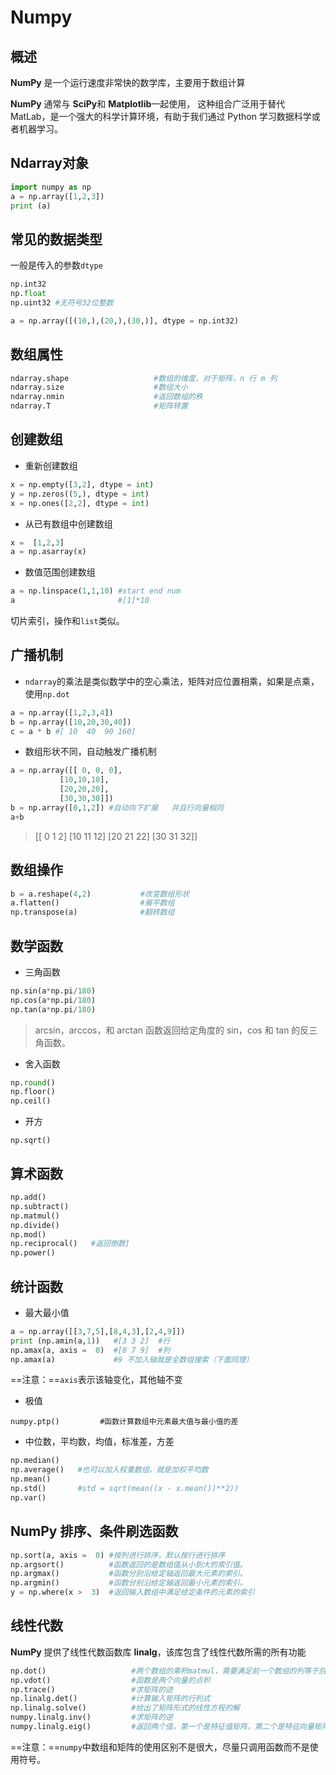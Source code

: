 # Numpy

## 概述

**NumPy** 是一个运行速度非常快的数学库，主要用于数组计算

**NumPy** 通常与 **SciPy**和 **Matplotlib**一起使用， 这种组合广泛用于替代 MatLab，是一个强大的科学计算环境，有助于我们通过 Python 学习数据科学或者机器学习。

## Ndarray对象

```python
import numpy as np 
a = np.array([1,2,3])  
print (a)
```

## 常见的数据类型

一般是传入的参数`dtype`

```python
np.int32
np.float
np.uint32 #无符号32位整数

a = np.array([(10,),(20,),(30,)], dtype = np.int32) 
```

## 数组属性

```python
ndarray.shape                   #数组的维度，对于矩阵，n 行 m 列
ndarray.size                    #数组大小
ndarray.nmin                    #返回数组的秩
ndarray.T                       #矩阵转置
```

## 创建数组

* 重新创建数组

```python
x = np.empty([3,2], dtype = int) 
y = np.zeros((5,), dtype = int) 
x = np.ones([2,2], dtype = int)
```

* 从已有数组中创建数组

```python
x =  [1,2,3] 
a = np.asarray(x)  
```

* 数值范围创建数组

```python
a = np.linspace(1,1,10) #start end num
a                       #[1]*10
```

切片索引，操作和`list`类似。

## 广播机制

* `ndarray`的乘法是类似数学中的空心乘法，矩阵对应位置相乘，如果是点乘，使用`np.dot`

```python
a = np.array([1,2,3,4]) 
b = np.array([10,20,30,40]) 
c = a * b #[ 10  40  90 160]
```

* 数组形状不同，自动触发广播机制

```python
a = np.array([[ 0, 0, 0],
           [10,10,10],
           [20,20,20],
           [30,30,30]])
b = np.array([0,1,2]) #自动向下扩展	并且行向量相同
a+b                
```

> [[ 0  1  2]
>  [10 11 12]
>  [20 21 22]
>  [30 31 32]]

## 数组操作

```python
b = a.reshape(4,2)           #改变数组形状
a.flatten()                  #展平数组
np.transpose(a)              #翻转数组 
```

## 数学函数

* 三角函数

```python
np.sin(a*np.pi/180)
np.cos(a*np.pi/180)
np.tan(a*np.pi/180)
```

> arcsin，arccos，和 arctan 函数返回给定角度的 sin，cos 和 tan 的反三角函数。

* 舍入函数

```python
np.round()
np.floor()
np.ceil()
```

* 开方

```
np.sqrt()
```

## 算术函数

```python
np.add()
np.subtract()
np.matmul()
np.divide()
np.mod()
np.reciprocal()   #返回倒数]
np.power()
```

## 统计函数

* 最大最小值

```python
a = np.array([[3,7,5],[8,4,3],[2,4,9]])  
print (np.amin(a,1))   #[3 3 2]  #行
np.amax(a, axis =  0)  #[8 7 9]  #列 
np.amax(a)             #9 不加入轴就是全数组搜索（下面同理）
```

==注意：==`axis`表示该轴变化，其他轴不变

* 极值

```
numpy.ptp()         #函数计算数组中元素最大值与最小值的差
```

* 中位数，平均数，均值，标准差，方差

```python
np.median()
np.average()   #也可以加入权重数组，就是加权平均数
np.mean()
np.std() 	   #std = sqrt(mean((x - x.mean())**2))
np.var()
```

## NumPy 排序、条件刷选函数

```python
np.sort(a, axis =  0) #按列进行排序，默认按行进行排序
np.argsort()          #函数返回的是数组值从小到大的索引值。
np.argmax()           #函数分别沿给定轴返回最大元素的索引。
np.argmin()           #函数分别沿给定轴返回最小元素的索引。
y = np.where(x >  3)  #返回输入数组中满足给定条件的元素的索引
```

## 线性代数

**NumPy** 提供了线性代数函数库 **linalg**，该库包含了线性代数所需的所有功能

```python
np.dot()                   #两个数组的乘积matmul，需要满足前一个数组的列等于后一个数组的行
np.vdot()				   #函数是两个向量的点积
np.trace()                 #求矩阵的迹
np.linalg.det()            #计算输入矩阵的行列式
np.linalg.solve()          #给出了矩阵形式的线性方程的解
numpy.linalg.inv()         #求矩阵的逆
numpy.linalg.eig()         #返回两个值，第一个是特征值矩阵，第二个是特征向量矩阵
```

==注意：==`numpy`中数组和矩阵的使用区别不是很大，尽量只调用函数而不是使用符号。
